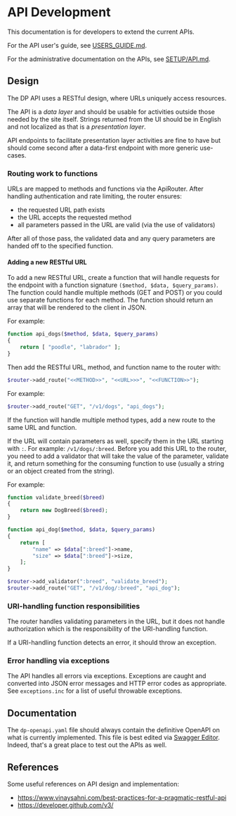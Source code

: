 # API Development

This documentation is for developers to extend the current APIs.

For the API user's guide, see [USERS_GUIDE.md](USERS_GUIDE.md).

For the administrative documentation on the APIs, see
[SETUP/API.md](../SETUP/API.md).

## Design

The DP API uses a RESTful design, where URLs uniquely access resources.

The API is a _data layer_ and should be usable for activities outside those
needed by the site itself. Strings returned from the UI should be in English
and not localized as that is a _presentation layer_.

API endpoints to facilitate presentation layer activities are fine to have
but should come second after a data-first endpoint with more generic use-cases.

### Routing work to functions

URLs are mapped to methods and functions via the ApiRouter. After handling
authentication and rate limiting, the router ensures:

* the requested URL path exists
* the URL accepts the requested method
* all parameters passed in the URL are valid (via the use of validators)

After all of those pass, the validated data and any query parameters are
handed off to the specified function.

#### Adding a new RESTful URL

To add a new RESTful URL, create a function that will handle requests
for the endpoint with a function signature `($method, $data, $query_params)`.
The function could handle multiple methods (GET and POST) or you could
use separate functions for each method. The function should return an
array that will be rendered to the client in JSON.

For example:

```php
function api_dogs($method, $data, $query_params)
{
    return [ "poodle", "labrador" ];
}
```

Then add the RESTful URL, method, and function name to the router with:
```php
$router->add_route("<<METHOD>>", "<<URL>>>", "<<FUNCTION>>");
```

For example:
```php
$router->add_route("GET", "/v1/dogs", "api_dogs");
```

If the function will handle multiple method types, add a new route to
the same URL and function.

If the URL will contain parameters as well, specify them in the URL
starting with `:`. For example: `/v1/dogs/:breed`. Before you add this
URL to the router, you need to add a validator that will take the value
of the parameter, validate it, and return something for the consuming
function to use (usually a string or an object created from the string).

For example:
```php
function validate_breed($breed)
{
    return new DogBreed($breed);
}

function api_dog($method, $data, $query_params)
{
    return [
        "name" => $data[":breed"]->name,
        "size" => $data[":breed"]->size,
    ];
}

$router->add_validator(":breed", "validate_breed");
$router->add_route("GET", "/v1/dog/:breed", "api_dog");
```

### URI-handling function responsibilities

The router handles validating parameters in the URL, but it does not handle
authorization which is the responsibility of the URI-handling function.

If a URI-handling function detects an error, it should throw an exception.

### Error handling via exceptions

The API handles all errors via exceptions. Exceptions are caught and converted
into JSON error messages and HTTP error codes as appropriate. See
`exceptions.inc` for a list of useful throwable exceptions.

## Documentation

The `dp-openapi.yaml` file should always contain the definitive OpenAPI on what
is currently implemented. This file is best edited via
[Swagger Editor](https://editor.swagger.io/). Indeed, that's a great place
to test out the APIs as well.

## References

Some useful references on API design and implementation:

* https://www.vinaysahni.com/best-practices-for-a-pragmatic-restful-api
* https://developer.github.com/v3/
